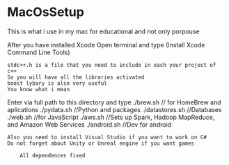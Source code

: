 # MacOsSetup
 This is what i use in my mac for educational and not only porpouse

After you have installed Xcode 
    Open terminal and type (Install Xcode Command Line Tools) 
    
    stdc++.h is a file that you need to include in each your project of c++
    So you will have all the libraries activated
    boost lybary is also very useful
    You know what i mean
    
Enter via full path to this directory and type
    ./brew.sh                   // for  HomeBrew and aplications
    ./pydata.sh                 //Python and packages
    ./datastores.sh         //Databases
    ./web.sh                    //for JavaScript
    ./aws.sh                     //Sets up Spark, Hadoop MapReduce, and Amazon Web Services
    ./android.sh                //Dev for android
    
    Also you need to install Visual Studio if you want to work on C#
    Do not forget about Unity or Unreal engine if you want games 
        
        All dependences fixed
    
